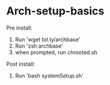 # Arch-setup-basics

Pre install:
  1. Run 'wget bit.ly/archbase'
  2. Run 'zsh archbase'
  3. when prompted, run chrooted.sh

Post install:
  1. Run 'bash systemSetup.sh'
